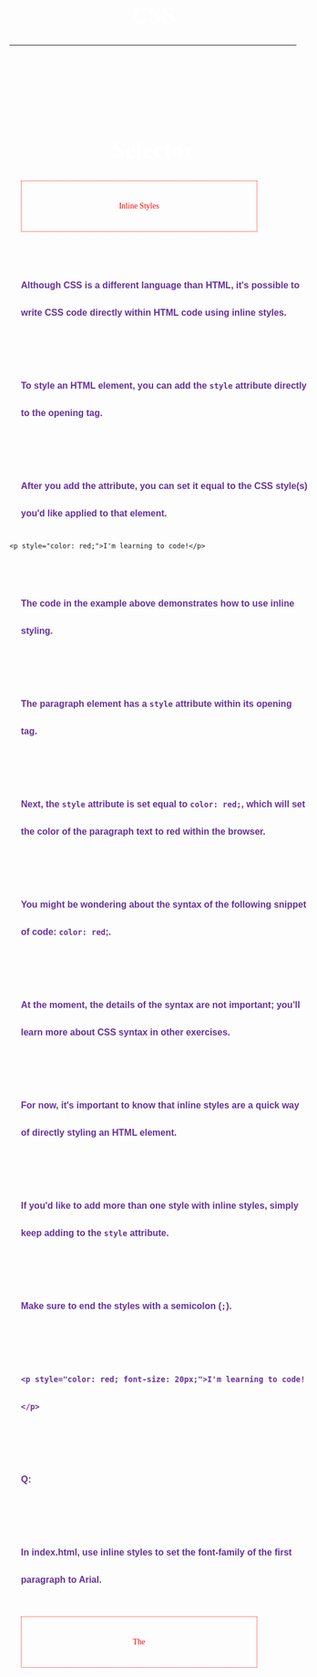 # CSS

---

# Selector

## Inline Styles
Although CSS is a different language than HTML, it's possible to write CSS code directly 
within HTML code using inline styles.

To style an HTML element, you can add the `style` attribute directly to the opening tag. 

After you add the attribute, you can set it equal to the CSS style(s) you'd like applied to that element.

```
<p style="color: red;">I'm learning to code!</p>
```

The code in the example above demonstrates how to use inline styling. 

The paragraph element has a `style` attribute within its opening tag.

Next, the `style` attribute is set equal to `color: red;`, 
which will set the color of the paragraph text to red within the browser.

You might be wondering about the syntax of the following snippet of code: `color: red`;. 

At the moment, the details of the syntax are not important; you'll learn more about CSS syntax in other exercises.

For now, it's important to know that inline styles are a quick way of directly styling an HTML element.

If you'd like to add more than one style with inline styles, simply keep adding to the `style` attribute. 

Make sure to end the styles with a semicolon (`;`).

`<p style="color: red; font-size: 20px;">I'm learning to code!</p>`

Q:

In index.html, use inline styles to set the font-family of the first paragraph to Arial.


## The <style> Tag
Inline styles are a fast way of styling HTML, but they also have limitations. 
  
If you wanted to style, for example, multiple `<h1>` elements, 
you would have to add inline styling to each element manually. 
  
In addition, you would also have to maintain the HTML code when additional `<h1>` elements are added.

Fortunately, HTML allows you to write CSS code in its own dedicated section with the `<style>` element. 

CSS can be written between opening and closing `<style>` tags. 

To use the `<style>` element, it must be placed inside of the `<head>` element.

```
<head>
  <style>
  </style>
</head>
```

After adding a `<style>` tag in the head section, you can begin writing CSS code.

```
<head>
  <style>
    p {
      color: red;
      font-size: 20px;
    }
  </style>
</head>
```

The CSS code in the example above changes the color of all paragraph text to red 
and also changes the size of the text to 20 pixels. 

Note how the syntax of the CSS code matches (for the most part) the syntax you used for inline styling. 

The main difference is that you can specify which elements to apply the styling to.

Again, the details of the CSS syntax in the example above aren't important at the moment.

You will learn more about the details of CSS syntax in later lessons.

Q:
First, add a <style> element in the head of index.html. 
  
Then, make sure to delete the inline styles that you added to the paragraph.

Add the inline styles that you removed from the `<p>` element to the `<style>` element in the head.


## The .css file

Developers avoid mixing code by storing HTML and CSS code in separate files (HTML files contain only HTML code, 
and CSS files contain only CSS code).

You can create a CSS file by using the `.css` file name extension, like so: *style.css*

With a CSS file, you can write all the CSS code needed to style a page 
without sacrificing the readability and maintainability of your HTML file.

Q:
Take a look at index.html. 

Cut the CSS code in between the opening and closing <style> tags and paste it directly in the new file called style.css.
  
Make sure to delete the remaining <style> element (now empty) from index.html.


## Linking the CSS File
Perfect! We successfully separated structure (HTML) from styling (CSS), but the web page still looks bland. Why?

When HTML and CSS code are in separate files, the files must be linked. Otherwise, 
the HTML file won't be able to locate the CSS code, and the styling will not be applied.

You can use the `<link>` element to link HTML and CSS files together. 

The `<link>` element must be placed within the head of the HTML file. 

It is a self-closing tag and requires the following three attributes:

1. href — like the anchor element, the value of this attribute must be the address, or path, to the CSS file.

2. type — this attribute describes the type of document that you are linking to (in this case, a CSS file). 
The value of this attribute should be set to `text/css`.

3. rel — this attribute describes the relationship between the HTML file and the CSS file. 
Because you are linking to a stylesheet, the value should be set to stylesheet.

When linking an HTML file and a CSS file together, the `<link>` element will look like the following:

```
<link href="https://www.codecademy.com/stylesheets/style.css" type="text/css" rel="stylesheet">
```

Note that in the example above the path to the stylesheet is a URL:

`https://www.codecademy.com/stylesheets/style.css`

Specifying the path to the stylesheet using a URL is one way of linking a stylesheet.

If the CSS file is stored in the same [directory](https://en.wikipedia.org/wiki/Directory_(computing)) as your HTML file,
then you can specify a [relative path](https://en.wikipedia.org/wiki/Path_(computing)#Absolute_and_relative_paths) instead of a URL, like so:

`<link href="./style.css" type="text/css" rel="stylesheet">`

Using a relative path is very common way of linking a stylesheet.

Q:

1. Let's link the stylesheet style.css to the HTML file index.html.
First, add a `<link>` element within the `<head>` section.

2. Next, add the `href` attribute to the `<link>` element and set it equal to `style.css`.
Take a look at the web page in the browser to the right. Do you notice any changes?

3. Next, add the `type` attribute and set it to the correct value.

4. Finally, add the `rel` attribute and set it to the correct value.

## Tag Name
CSS can select HTML elements by using an element's tag name. 
A tag name is the word (or character) between HTML angle brackets.

For example, in HTML, the tag for a paragraph element is `<p>`. The CSS syntax for selecting `<p>` elements is:

```
p {
}
```

In the example above, all paragraph elements will be selected using a CSS selector. 
The selector in the example above is `p`. Note that the CSS selector matches the HTML tag for that element, 
but without the angle brackets.

In addition, two curly braces follow immediately after the selector (an opening and closing brace, respectively). 
Any CSS properties will go inside of the curly braces to style the selected elements.

Q:

1. In style.css, add a selector for `<h1>` elements.
Note: The content of the web page will update because we've already linked index.html and style.css for you.

2. Inside the curly braces of the `h1` selector you just declared, write:
`color: maroon;`
This code will make the text color of all `<h1>` tags maroon.

## Class Name
CSS is not limited to selecting elements by tag name. HTML elements can have more than just a tag name; 
they can also have attributes. One common attribute is the `class` attribute. 
It's also possible to select an element by its `class` attribute.

For example, consider the following HTML:

`<p class="brand">Sole Shoe Company</p>`

The paragraph element in the example above has a `class` attribute within the `<p>` tag. 
The `class` attribute is set to `"brand"`. To select this element using CSS, 
we could use the following CSS selector:

```
.brand {
}
```

To select an HTML element by its class using CSS, a period (`.`) must be prepended to the class's name. 
In the example above case, the class is `brand`, so the CSS selector for it is `.brand`.

Q:

1. In *style.css*, add a CSS selector for the HTML element with a class of `title`.

2. Inside the curly braces of the `.title` selector you just declared, write:
`color: teal;`
This code will change the color of the title to teal, since the title `h1` element has a class of `title` in the HTML. 
You can see the HTML element by navigating to index.html on line 11.
We'll see in a later exercise why using `.title` overrides the `h1` selector.


## Multiple Classes
We can use CSS to select an HTML element's `class` attribute by name.

So far, we've selected elements using only one class name per element. 
If every HTML element had a single class, all the style information for each element would require a new class.

Luckily, it's possible to add more than one `class` name to an HTML element's class attribute.

For instance, perhaps there's a heading element that needs to be green and bold. You could write two CSS rules like so:

```
.green {
  color: green;
}
.bold {
  font-weight: bold;
}
```

Then, you could include both of these classes on one HTML element like this:

`<h1 class="green bold"> ... </h1>`

We can add multiple classes to an HTML element's `class` attribute by separating them with a space. 
This enables us to mix and match CSS classes to create many unique styles without writing a custom class for every style combination needed.

Q:

1. In *style.css*, add a class selector that will make the title of the page stand out more by making all of its letters uppercased. 
Write a class named `.uppercase`. Then, write this inside of its curly braces:

`text-transform: uppercase;`

2. Now you can add the class to the title element. Navigate to index.html. 
On line 11, there is a `<h1>` element that has a class of `title`. 
Add the `uppercase` class to this element.


## ID Name
If an HTML element needs to be styled uniquely (no matter what classes are applied to the element), 
we can add an ID to the element. To add an ID to an element, the element needs an `id` attribute:

`<h1 id="large-title"> ... </h1>`

Then, CSS can select HTML elements by their `id` attribute. To select an `id` element, 
CSS prepends the `id` name with a hashtag (`#`). For instance, 
if we wanted to select the HTML element in the example above, it would look like this:

```
#large-title {
}
```

The `id` name is `large-title`, therefore the CSS selector for it is `#large-title`.

Q:

1. In *style.css*, add a CSS selector for an element with an `id` of `article-title`. Inside of its curly braces, write:

```
font-family: cursive;
text-transform: capitalize;
```

These two CSS attributes will make the font cursive and will capitalize the first letter of each word, 
while lowercasing the rest.

2. Navigate to index.html. On line 11, add an `id` attribute to the `h1` element, 
and include `article-title` as its `id`. 
You'll see the title change to a cursive font that is not all uppercased.


## Classes and IDs
CSS can select HTML elements by their tag, class, and ID. 
CSS classes and IDs have different purposes, which can affect which one you use to style HTML elements.

CSS classes are meant to be reused over many elements. 
By writing CSS classes, you can style elements in a variety of ways by mixing classes on HTML elements.

For instance, imagine a page with two headlines. 
One headline needs to be bold and blue, and the other needs to be bold and green. 
Instead of writing separate CSS rules for each headline that repeat each other's code, 
it's better to write a .bold CSS rule, a `.green` CSS rule, and a `.blue` CSS rule. 
Then you can give one headline the `bold green` classes, and the other the `bold blue` classes.

While classes are meant to be used many times, an *ID is meant to style only one element*. 
As we'll learn in the next exercise, IDs override the styles of tags and classes. 
Since IDs override class and tag styles, they should be used sparingly and only on elements that need to always appear the same.

1. On line 13 of *index.html*, there’s an element that displays the time the article on the page was published.
Add a class attribute, with a class of `publish-time`.

2. Add a `publish-time` class selector in *style.css* and make its text color `gray` by writing this within the CSS rule’s body:
`color: gray;`


## Specificity
Specificity is the order by which the browser decides which CSS styles will be displayed. 
A best practice in CSS is to style elements while using the lowest degree of specificity, 
so that if an element needs a new style, it is easy to override.
IDs are the most specific selector in CSS, followed by classes, and finally, tags. 
For example, consider the following HTML and CSS:

`<h1 class="headline">Breaking News</h1>`

```
h1 {
  color: red;
}
.headline {
  color: firebrick;
}
```

In the example code above, the color of the heading would be set to `firebrick`, 
as *the class selector is more specific than the tag selector.*
If an ID attribute (and selector) were added to the code above, 
the styles within the ID selector's body would override all other styles for the heading. 
*The only way to override an ID is to add another ID with additional styling.*
Over time, as files grow with code, many elements may have IDs, 
which can make CSS difficult to edit, since a new, more specific style must be created to change the style of an element.
To make styles easy to edit, it's best to style with a tag selector, if possible. 
If not, add a class selector. If that is not specific enough, then consider using an ID selector.

Q:

1. In *index.html*, the element on line 11 has an `h1` tag, two classes, and an ID. 
Since the ID is more specific than both, its styles will be applied to the element. 
Let's re-write the ID of this element to be less specific by creating classes.
In *index.html*, delete the `id` attribute on the `h1` element on line 11.

2. Now delete the `#article-title` ID in the CSS.
Navigate to *style.css* delete the `#article-id` ID selector and its contents.

3. Navigate to *style.css*. Add a class selector named `.cursive`. Inside its body, write:
`font-family: cursive;`

4. Add another class selector named `.capitalize`. In its curly braces, write:
`text-transform: capitalize;`

5. Now, navigate back to *index.html*, and replace the `uppercase` class with 
the `cursive` and `capitalize` classes on the `h1` element on line 11.


## Chaining Selectors
When writing CSS rules, it's possible to require an HTML element to have two or more CSS selectors at the same time.
This is done by combining multiple selectors, which we will refer to as chaining. 
For instance, if there was a `.special` class for `h1` elements, the CSS would look like:

```
h1.special {
}
```

The code above would select only the `h1` elements that have a class of `special`. 
If a `p` element also had a class of `special`, the rule in the example would not style the paragraph.

Q：

Let's use chaining to select the destinations to add a style to them.
In *style.css*, write a CSS selector for `h2` elements with a class of `.destination`. 
Inside the selector's curly braces, write this:
`font-family: cursive;`
This will make the destinations cursive, like the title of the article.

## Nested Elements
In addition to chaining selectors to select elements, 
CSS also supports selecting elements that are nested within other HTML elements. 
For instance, consider the following HTML:

```
<ul class='main-list'>
  <li> ... </li>
  <li> ... </li>
  <li> ... </li>
</ul>
```

The nested `<li>` elements are selected with the following CSS:

```
.main-list li {
}
```

In the example above, `.main-list` selects the `.main-list` element (the unordered list element). 
The nested `<li>` are selected by adding `li` to the selector, separated by a space, 
resulting in `.main-list li` as the final selector *(note the space in the selector).*
Selecting elements in this way can make our selectors even more specific 
by making sure they appear in the context we expect.

Q:

1. In *index.html*, each destination has a description paragraph below it. 
Inside each description, there's a list of attractions. 
Let’s select the `Top Attractions` element and make it stand out more by making it teal.
Navigate to *style.css*. Add a selector that targets all of the `h5` elements 
nested inside elements with class `.description`.

2. Inside the curly braces of the selector, write:
`color: teal;`


## Chaining and Specificity

In the last exercise, instead of selecting all `h5` elements, you selected only the `h5` elements nested inside the `.description` elements. 
This CSS selector was more specific than writing only `h5`. 
Adding more than one tag, class, or ID to a CSS selector increases the specificity of the CSS selector.

For instance, consider the following CSS:

```
p {
  color: blue;
}
.main p {
  color: red;
}
```

Both of these CSS rules define what a `p` element should look like. 
Since `.main p` has a class and a `p` tag as its selector, only the `p` elements inside the `.main` element will appear `red`. 
This occurs despite there being another more general rule that states `p` elements should be `blue`.

Q:
In *style.css*, write a selector for `h5` elements. Inside of the curly braces write:
`color: rebeccapurple;`

Notice that the `h5` elements in the descriptions will not change color. They will continue to be `teal`.
This is due to there being a more specific selector for `h5` elements that you wrote in the last exercise. 
Because of the more specific CSS selector (`.description h5`), the more general selector of `h5` will not take hold.


## Important
There is one thing that is even more specific than IDs: `!important`. 
`!important` can be applied to specific attributes instead of full rules. 
It will override any style no matter how specific it is. 
As a result, it should almost never be used. 
Once `!important` is used, it is very hard to override.
The syntax of `!important` in CSS looks like this:

```
p {
  color: blue !important;
}
.main p {
  color: red;
}
```

Since `!important` is used on the `p` selector’s `color` attribute, all `p` elements will appear `blue`, 
even though there is a more specific `.main p` selector that sets the `color` attribute to `red`.
The `!important` flag is only useful when an element appears the same way 100% of the time. 
Since it's almost impossible to guarantee that this will be true throughout a project and over time, 
it's best to avoid `!important `altogether. 
If you ever see `!important` used (or are ever tempted to use it yourself) we strongly recommend reorganizing your CSS.
Making your CSS more flexible will typically fix the immediate problem and make your code more maintainable in the long run.

Q:

Add `!important` to the `h5` selector's `color` attribute that you defined in the last exercise. 
`!important` should go after `rebeccapurple`, and before the semicolon.
Notice that the `h5` elements will now be `rebeccapurple` instead of `teal`. 
That's because `!important` will override any other style no matter what.


## Multiple Selectors
In order to make CSS more concise, it's possible to add CSS styles to multiple CSS selectors all at once. 
This prevents writing repetitive code.

For instance, the following code has repetitive style attributes:

```
h1 {
  font-family: Georgia;
}
.menu {
  font-family: Georgia;
}
```

Instead of writing `font-family: Georgia` twice for two selectors, 
we can separate the selectors by a comma to apply the same style to both, like this:

```
h1, 
.menu {
  font-family: Georgia;
}
```

By separating the CSS selectors with a comma, both the `h1` and the `.menu` elements will receive the `font-family: Georgia` styling.

Q:

Write selectors for the `h5` and `p` elements so they both will be styled with the same CSS rule. 
Apply this style to both elements:
`font-family: Georgia;`
Notice that the font across the page will change to `Georgia` without writing the same CSS rule twice.


## Review CSS Selectors
Throughout this lesson, you learned how to select HTML elements with CSS and apply styles to them. 
Let's review what you learned:

* CSS can change the look of HTML elements. In order to do this, CSS must select HTML elements, then apply styles to them.
* CSS can select HTML elements by tag, class, or ID.
* Multiple CSS classes can be applied to one HTML element.
* Classes can be reusable, while IDs can only be used once.
* IDs are more specific than classes, and classes are more specific than tags. 
That means IDs will override any styles from a class, and classes will override any styles from a tag selector.
* Multiple selectors can be chained together to select an element. This raises the specificity, but can be necessary.
* Nested elements can be selected by separating selectors with a space.
* The `!important` flag will override any style, however it should almost never be used, 
as it is extremely difficult to override.
* Multiple unrelated selectors can receive the same styles by separating the selector names with commas.
Great work this lesson. With this knowledge, you'll be able to use CSS to change the look 
and feel of websites to make them look great.

Index.html:

```
<!DOCTYPE html>
<html>
<head>
  <title>Vacation World</title>
  <link href="css_test.css" type="text/css" rel="stylesheet">
</head>
<body>
  <img src="https://s3.amazonaws.com/codecademy-content/courses/freelance-1/unit-2/explorer.jpeg" />
  <h1 class="title cursive capitalize">Top Vacation Spots</h1>
  <h5>By: Stacy Gray</h5>
  <h6 class="publish-time">Published: 2 Days Ago</h6>
  <p>The world is full of fascinating places. Planning the perfect vacation involves packing up, leaving home, and experiencing something new.</p>
  <h2 class="destination">1. Florence, Italy</h2>
  <div class="description">A city-size shrine to the Renaissance, Florence offers frescoes, sculptures, churches, palaces, and other monuments from the richest cultural flowering the world has known. Names from its dazzling historical pastDante, Michelangelo, Galileo, Machiavelliare some of the most resonant of the medieval age. <a href="http://travel.nationalgeographic.com/travel/city-guides/florence-italy/" target="_blank">Learn More</a>.
    <h5>Top Attractions</h5>
    <ul>
      <li>Museums</li>
      <li>Bike Tours</li>
      <li>Historical Monuments</li>
    </ul>
  </div>
  <h2 class="destination">2. Beijing, China</h2>
  <div class="description">A city in the midst of reinventing itself and continuing to build on the success of the 2008 Summer Olympics, Beijing is a place of frenzied construction. New housing, new roads, and new sports venues seem to spring up overnight. At the same time, the capital of the Peoples Republic of China remains an epicenter of tradition, with the treasures of nearly 2,000 years as the imperial capital still on viewin the famed Forbidden City and in the luxuriant pavilions and gardens of the Summer Palace.
    <a href="http://travel.nationalgeographic.com/travel/city-guides/beijing-china/" target="_blank">Learn More</a>.
    <h5>Top Attractions</h5>
    <ul>
      <li>Biking</li>
      <li>Historical Sites</li>
      <li>Restaurants and Dining</li>
    </ul>
  </div>
  <h2 class="destination">3. Seoul, South Korea</h2>
  <div class="description">The Korean capital is a city of contrasts. Fourteenth-century city gates squat in the shadow of 21st-century skyscrapers, while the broad Han River is back-dropped by granite mountains rising in the city centercomplete with alpine highways speeding around their contours and temples nestling among their crags. Fashionable, gadget-laden youths battle for sidewalk space with fortune-tellers and peddlers, while tiny neighborhoods of traditional cottages contrast with endless ranks of identical apartments.
    <a href="http://travel.nationalgeographic.com/travel/city-guides/seoul-south-korea/" target="_blank">Learn More</a>.
    <h5>Top Attractions</h5>
    <ul>
      <li>Parasailing</li>
      <li>Segway Tours</li>
      <li>Spas and Resorts</li>
    </ul>
  </div>
  <h2> More Desinations </h2>
  <ul>
    <li><h4 class="destination">Jackson Hole, Wyoming</h4></li>
    <li><h4 class="destination">Cape Town, South Africa</h4></li>
    <li><h4 class="destination">La Paz, Bolivia</h4></li>
  </ul>
  <p>&mdash;Best of luck with your travels, and be sure to send pictures and stories. We"d love to hear them!</p>
</body>
</html>
```

Style.css:

```
p {
    color: blue;
    font-family : Arial;
}
h1 {
    color: maroon;
}
.title {
    color: tomato;
}
.uppercase{
    text-transform: uppercase;
}

.publish-time {
    color: gray;
}
.cursive {
    font-family: cursive;
}
.capitalize {
    text-transform: capitalize;
}
h2.destination {
    font-family: cursive;
}
.description h5{
    color: teal;
}
p,
h5 {
    color: rebeccapurple !important;
    font-family: Georgia;
}
```

---

# Visual Rules

## Introduction To Visual Rules
In this lesson, you'll learn the basic structure and syntax of CSS so that you can start styling web page elements.
Explore the code to the below. Think about how it relates to the web page on the right side of the browser.
Index.html:

```
<!DOCTYPE html>
<html>
<head>
  <title>The Rise of Soccer in The US</title>
  <link href="style.css" type="text/css" rel="stylesheet">
</head>
<body>
  <div class="content">
    <img src="https://s3.amazonaws.com/codecademy-content/courses/web-101/unit-4/htmlcss1-img_writer-avatar.jpg" class="writer-img">
    <h3 class="byline">Article By: Jane Dover</h3>
    <h1>How the Rise of Soccer in the US Is Changing the Face of Youth Sports</h1>
    <h2>The focus on soccer in youth sports programs is exploding nation-wide</h2>
    <p>When the first World Cup arrived in the US in the 90's everyone officially declared that soccer was it. Well it's taken it's time but we can definitely see the influence of soccer, especially women's soccer, across the US. This year, 3 million kids
      played in youth soccer leagues with 2/3 of those leagues for girls. In fact, in the 12-17 age range the MLS has surpassed the MLB and NFL in popularity.</p>
    <p>Part of this meteoric rise can be attributed to the impressively soaring ad dollars being pumped into the Women's World Cup games in 2014. The women's games generated $40 million for Fox, that's definitely not chump change. And those advertisers,
      like ATT, Coca Cola, Verizon, Nike, Visa, and other heavy hitters, are working to make sure they see those numbers grow year after year by investing in youth soccer facilities and promoting programs across the country. </p>
    <p>Now that big business is involved you can be assured you'll see a continued rise in popularity in soccer across the country for years to come. </p>
  </div>
  <div class="image">
    <p class="caption">The local semi- pro soccer team in Seattle, WA plays an international friendly</p>
  </div>
</body>
</html>
```

Style.css:

```
body {
  /* Old browsers */
  background: #141E30;
  /* Chrome 10-25, Safari 5.1-6 */
  background: -webkit-linear-gradient(-45deg, #35577D, #141E30);
  /* W3C, IE 10+/ Edge, Firefox 16+, Chrome 26+, Opera 12+, Safari 7+ */
  background: linear-gradient(-45deg, #35577D, #141E30);
  margin: 0;
  padding: 0;
}

h1 {
  color: #FFF;
  font-size: 2em;
  padding-top: 100px;
  width: 100%;
}

h2 {
  border-bottom: 1px solid rgba(255, 255, 255, 0.5);
  color: rgba(255, 255, 255, 0.5);
  font-weight: 100;
  font-size: 22px;
  line-height: 24px;
  padding-bottom: 30px;
  text-align: left;
  width: 70%;
}

p {
  color: AliceBlue;
  line-height: 1.3em;
  text-align: left;
  width: 100%;
}

.byline {
  font-family: Helvetica;
  color: rgba(255, 255, 255, 0.5);
  float: left;
  font-size: 14px;
  padding-left: 10px;
  text-transform: uppercase;
}

.caption {
  display: block;
  font-family: 'Playfair Display', serif;
  font-size: 14px;
  font-style: italic;
  line-height: 14px;
  margin-left: 20px;
  padding: 10px;
  position: relative;
  top: 80%;
  width: 60%;
}

.content {
  padding: 40px;
}

.image {
  background-image: url("https://s3.amazonaws.com/codecademy-content/courses/web-101/unit-4/htmlcss1-img_soccer.jpeg");
  background-size: cover;
  background-position: center;
  height: 300px;
}

.writer-img {
  -webkit-box-shadow: 5px 0px 5px 0px rgba(0, 0, 50, 0.97);
  -moz-box-shadow: 5px 0px 5px 0px rgba(0, 0, 50, 0.97);
  box-shadow: 5px 0px 5px 0px rgba(0, 0, 50, 0.97);
  float: left;
  width: 50px;
}
```

## CSS Structure

To style an HTML element using CSS, you need to write a CSS declaration inside the body of a CSS selector.

```
h1 {
  color: blue;
}
```

The example above selects the `<h1>` element. Inside of the selector's body, we typed `color: blue`. 
This line is referred to as a CSS declaration. CSS declarations consist of a property and a value.
Property — the property you'd like to style of that element (i.e., size, color, etc.).
Value — the value of the property (i.e., 18px for size, blue for color, etc.).
In the example above, the property is `color` and the value is `blue`. 
Note that a semicolon (`;`) is always used at the end of a declaration.
Finally, the entire snippet of code in the example above is known as a CSS rule. 
A CSS rule consists of the selector (here, `h1`) and all declarations inside of the selector.

Instructions
Look at *style.css* and explore the different CSS rule sets.


## Font Family
If you've ever used a formatted word processor, chances are that you probably also used a feature 
that allowed you change the font you were typing in. 
Font refers to the technical term [typeface](https://en.wikipedia.org/wiki/Typeface), or font family.

To change the typeface of text on your web page, you can use the `font-family` property.

```
h1 {
  font-family: Garamond;
}
```

In the example above, the font family for all main heading elements has been set to `Garamond`.
When setting typefaces on a web page, keep the following points in mind:

1. The font specified in a stylesheet must be installed on a user's computer 
in order for that font to display when a user visits the web page.

2. The default typeface for all HTML elements is `Times New Roman`. 
You may be familiar with this typeface if you have ever used a formatted word processor. 
If no `font-family` attribute is defined, the page will appear in `Times New Roman`.

3. It's a good practice to limit the number of typefaces used on a web page to 2 or 3. 
This helps the page load faster in some cases and is usually a good design decision.

4. When the name of a typeface consists of more than one word, 
it's a best practice to enclose the typeface's name in quotes, like so:

```
h1 {
  font-family: "Courier New";
}
```

You can find a reference of web safe fonts [here](https://www.cssfontstack.com/).

Q：
1. Inside *style.css*, add the font family of the main heading (`h1`) and subheading (`h2`) to `Georgia`.

2. Next, change the font family of the paragraph to `Helvetica`.

## Font Size
Changing the typeface isn't the only way to customize text. Often times, 
different sections of a web page are highlighted by modifying the font size.
To change the size of text on your web page, you can use the `font-size` property.

```
p {
  font-size: 18px;
}
```

In the example above, the `font-size` of all paragraphs was set to `18px`. 
`p`x means pixels and is a way to measure font size.

Q:
In *style.css*, set the `font-size` of paragraph elements to 18 pixels.

## Font Weight
In CSS, the `font-weight` property controls how bold or thin text appears.

```
p {
  font-weight: bold;
}
```

In the example above, all paragraphs on the web page would appear bolded.
The `font-weigh`t property has a another value: `normal`. Why does it exist?
If we wanted all text on a web page to appear bolded, we could select all text elements 
and change their font weight to `bold`. If a certain section of text was required to appear normal, 
however, we could set the font weight of that particular element to `normal`, 
essentially shutting off bold for that element.
Q:
In *style.css*, set the font weight of paragraph elements to `bold`.


## Text Align
No matter how much styling is applied to text (typeface, size, weight, etc.), 
text always appears on the left side of the browser.
To align text we can use the `text-align` property. 
The `text-align` property will align text to the element that holds it, otherwise known as its parent.

```
h1 {
  text-align: right;
}
```

The `text-align` property can be set to one of the following three values:

`left` — aligns text to the left hand side of its parent element, which in this case is the browser.

`center `— centers text inside of its parent element.

`right` — aligns text to the right hand side of its parent element.
Q:
In *style.css*, set the `text-align` property of the main heading so that it appears in the center.


## Color
Before discussing the specifics of color, it's important to make two distinctions about color. 
Color can affect the following design aspects:
* Foreground color
* Background color

Foreground color is the color that an element appears in. 
For example, when a heading is styled to appear green, the foreground color of the heading has been styled.
Conversely, when a heading is styled so that its background appears yellow, 
the background color of the heading has been styled.

In CSS, these two design aspects can be styled with the following two properties:

* `color`: this property styles an element's foreground color
* `background-color`: this property styles an element's background color

```
h1 {
  color: red;
  background-color: blue;
}
```

In the example above, the text of the heading will appear in red, and the background of the heading will appear blue.

Q:
1. In *style.css*, set the background color in the `.caption` selector to `white`.
2. Then, in the same class selector, set the color of the text to `black`. 
Observe the result in the caption on the picture at the bottom of the page.


## Opacity
Opacity is the measure of how transparent an element is. 
It's measured from 0 to 1, with 1 representing 100%, or fully visible and opaque, and 0 representing 0%, or fully invisible.
Opacity can be used to make elements fade into others for a nice overlay effect. 
To adjust the opacity of an element, the syntax looks like this:

```
.overlay {
  opacity: 0.5;
}
```

In the example above, the `.overlay` element would be 50% visible, letting whatever is positioned behind it show through.

Q:
Make the `.caption` class transparent by adding an `opacity` attribute with a value of `0.75`.

## Background Image
CSS has the ability to change the background of an element. 
One option is to make the background of an element an image. 
This is done through the CSS property `background-image`. Its syntax looks like this:

```
.main-banner {
  background-image: url("https://www.example.com/image.jpg");
}
```

1. The `background-image` property will set the element's background to display an image.
2. The value provided to `background-image` is a `url`. The url should be a `url` to an image. 
The `url` can be a file within your project, or it can be a link to an external site. 
To link to an image inside an existing project, you must provide a relative file path.

If there was an image folder in the project, with an image named `mountains.jpg`, the relative file path would look like:

```
.main-banner {
  background-image: url("images/mountains.jpg");
}
```

Q:
In *style.css*, change the background image of the `.image` class. Use the following URL:

```
https://s3.amazonaws.com/codecademy-content/courses/freelance-1/unit-2/soccer.jpeg
```

## Review Visual Rules
You used CSS to alter text and images throughout a website. Throughout this lesson, you learned concepts including:
* CSS declarations are structured into property and value pairs.
* The `font-family` property defines the typeface of an element.
* `font-size` controls the size of text displayed.
* `font-weight` defines how thin or thick text is displayed.
* The `text-align` property places text in the left, right, or center of its parent container.
* Text can have two different `color` attributes: `color` and `background-color`. `color `defines the color of the text, while `background-color` defines the color behind the text.
* CSS can make an element transparent with the `opacity` property.
* CSS can also set the background of an element to an image with the `background-image` property.
Now the index.html:
```
<!DOCTYPE html>
<html>

<head>
  <title>The Rise of Soccer in The US</title>

  <link href="style.css" type="text/css" rel="stylesheet">
</head>

<body>

  <div class="content">
    <img src="https://s3.amazonaws.com/codecademy-content/courses/web-101/unit-4/htmlcss1-img_writer-avatar.jpg" class="writer-img">
    <h3 class="byline">Article By: Jane Dover</h3>
    <h1>How the Rise of Soccer in the US Is Changing the Face of Youth Sports</h1>
    <h2>The focus on soccer in youth sports programs is exploding nation-wide</h2>
    <p>When the first World Cup arrived in the US in the 90's everyone officially declared that soccer was it. Well it's taken it's time but we can definitely see the influence of soccer, especially women's soccer, across the US. This year, 3 million kids
      played in youth soccer leagues with 2/3 of those leagues for girls. In fact, in the 12-17 age range the MLS has surpassed the MLB and NFL in popularity.</p>
    <p>Part of this meteoric rise can be attributed to the impressively soaring ad dollars being pumped into the Women's World Cup games in 2014. The women's games generated $40 million for Fox, that's definitely not chump change. And those advertisers,
      like ATT, Coca Cola, Verizon, Nike, Visa, and other heavy hitters, are working to make sure they see those numbers grow year after year by investing in youth soccer facilities and promoting programs across the country. </p>
    <p>Now that big business is involved you can be assured you'll see a continued rise in popularity in soccer across the country for years to come. </p>
  </div>

  <div class="image">
    <p class="caption">The local semi- pro soccer team in Seattle, WA plays an international friendly</p>
  </div>

</body>

</html>
```

Now the style.css:
```
body {
    /* Old browsers */
    background: #141E30;
    /* Chrome 10-25, Safari 5.1-6 */
    background: -webkit-linear-gradient(-45deg, #35577D, #141E30);
    /* W3C, IE 10+/ Edge, Firefox 16+, Chrome 26+, Opera 12+, Safari 7+ */
    background: linear-gradient(-45deg, #35577D, #141E30);
    margin: 0;
    padding: 0;
  }
  
  h1 {
    color: #FFF;
    font-size: 2em;
    padding-top: 100px;
    width: 100%;
    font-family: Georgia;
    text-align: center;
  }
  
  h2 {
    border-bottom: 1px solid rgba(255, 255, 255, 0.5);
    color: rgba(255, 255, 255, 0.5);
    font-weight: 100;
    font-size: 22px;
    line-height: 24px;
    padding-bottom: 30px;
    text-align: left;
    width: 70%;
    font-family: Georgia;
  }
  
  p {
    color: AliceBlue;
    line-height: 1.3em;
    text-align: left;
    width: 100%;
    font-family: Helvetica;
    font-size: 18px;
    font-weight: bold;
  }
  
  .byline {
    font-family: Helvetica;
    color: rgba(255, 255, 255, 0.5);
    float: left;
    font-size: 14px;
    padding-left: 10px;
    text-transform: uppercase;
  }
  
  .caption {
    display: block;
    font-family: 'Playfair Display', serif;
    font-size: 14px;
    font-style: italic;
    line-height: 14px;
    margin-left: 20px;
    padding: 10px;
    position: relative;
    top: 80%;
    width: 60%;
    background-color: white;
    color: black;
    opacity: 0.75;
  }
  
  .content {
    padding: 40px;
  }
  
  .image {
    background-image: url("https://s3.amazonaws.com/codecademy-content/courses/freelance-1/unit-2/soccer.jpeg");
    background-size: cover;
    background-position: center;
    height: 300px;
  }
  
  .writer-img {
    -webkit-box-shadow: 5px 0px 5px 0px rgba(0, 0, 50, 0.97);
    -moz-box-shadow: 5px 0px 5px 0px rgba(0, 0, 50, 0.97);
    box-shadow: 5px 0px 5px 0px rgba(0, 0, 50, 0.97);
    float: left;
    width: 50px;
  }
```
---

# THE BOX MODEL
## Introduction to the Box Model
Browsers load HTML elements with default position values. 
This often leads to an unexpected and unwanted user experience, 
while limiting the views you can create. 
In this lesson you will learn about the box model, an important concept to understand 
how elements are positioned and displayed on a website.
If you have used HTML and CSS, you have unknowingly seen aspects of the box model. 
For example, if you have set the background color of an element, 
you may have noticed that the color was applied not only to the area directly behind the element, 
but also to the area to the right of the element. 
Also, if you have aligned text, you know it is aligned relative to something. What is that something?
All elements on a web page are interpreted by the browser as "living" inside of a box. 
This is what is meant by the box model.
For example, when you change the background color of an element, you change the background color of its entire box.
In this lesson, you'll learn about the following aspects of the box model:

The dimensions of an element's box.
The borders of an element's box.
The paddings of an element's box.
The margins of an element's box.

Eg. 

Index.html:
```
<!DOCTYPE html>
<html>
<head>
  <title>The Terminal - Your Source for Fact-Based News</title>
  <link href="https://fonts.googleapis.com/css?family=Amatic+SC|Raleway:100,200,600,700" rel="stylesheet">
  <link rel="stylesheet" type="text/css" href="style.css">
</head>
<body>

  <nav class="navigation">
    <ul>
      <li>LOCAL</li>
      <li>NATIONAL</li>
      <li class="logo">THE TERMINAL</li>
      <li>GLOBAL</li>
      <li>OPED</li>
      <li class="donate">DONATE</li>
    </ul>
  </nav>

  <div id="banner">
    <div class="content">
      <h1>Conservation Efforts at Lake Tahoe Being Praised by Nation's Leaders</h1>
    </div>
  </div>

  <div id="main" class="content">
    <h3>THE STATE'S LATEST CONSERVATION EFFORTS ARE BEING HERALDED BY NATION'S TOP LEADERS AS GROUNDBREAKING AND FORWARD THINKING.</h3>
    <span class="byline">WRITTEN BY: JAMES JAYCE</span>
    <p>Until recently, construction on the banks of the Lake had been largely under the control of real estate developers. Construction activities have resulted in a clouding of the lake's blue waters. Currently, the Tahoe Regional Planning Agency is regulating construction along the shoreline and has won two Federal Supreme Court battles over recent decisions. These regulations are unpopular with many residents, especially those in the Tahoe Lakefront Homeowners Association.</p>

    <p>The League to Save Lake Tahoe (Keep Tahoe Blue) has been an environmental watchdog in the Lake Tahoe Basin for 50 years. Founded when a proposal to build a four-lane highway around the lake (with a bridge over the entrance to Emerald Bay) was proposed in 1957, the League has thwarted poorly designed development projects and environmentally unsound planning. The League embraces responsible and diversified use of the Lake's resources while protecting and restoring its natural attributes.</p>

    <div class="pull-quote">
      <h2>"THE LEAGUE EMBRACES RESPONSIBLE AND DIVERSIFIED USE OF THE LAKE'S RESOURCES WHILE PROTECTING AND RESTORING ITS NATURAL ATTRIBUTES"</h2>
    </div>

    <p>Since 1980, the Lake Tahoe Interagency Monitoring Program (LTIMP) has been measuring stream discharge and concentrations of nutrients and sediment in up to 10 tributary streams in the Lake Tahoe Basin, California-Nevada. The objectives of the LTIMP are to acquire and disseminate the water quality information necessary to support science-based environmental planning and decision making in the basin. The LTIMP is a cooperative program with support from 12 federal and state agencies with interests in the Tahoe Basin. This data set, together with more recently acquired data on urban runoff water quality, is being used by the Lahontan Regional Water Quality Control Board to develop a program (mandated by the Clean Water Act) to limit the flux of nutrients and fine sediment to the Lake.</p>

    <p>UC Davis remains a primary steward of the lake. The UC Davis Tahoe Environmental Research Center is dedicated to research, education and public outreach, and to providing objective scientific information for restoration and sustainable use of the Lake Tahoe Basin. Each year, it produces a well-publicized "State of the Lake" assessment report.</p>
  </div>

  <div class="share">
    <a href="#">SHARE</a>
    <a href="#">FAVORITE</a>
    <a href="#">READ</a>
  </div>

</body>
</html>
```

Style.css:

```
body {
  background-color: white;
  font-family: 'Raleway', sans-serif;
}

.navigation ul {
  margin: 0;
  padding: 0;
  text-align: center;
}

.navigation li {
  font-weight: 100;
  letter-spacing: 2px;
  padding: 20px;
}

.navigation  li.logo {
  color: black;
  font-size: 18px;
  font-weight: 700;
  letter-spacing: 4px;
}

#banner {
  background-image: url("https://s3.amazonaws.com/codecademy-content/courses/web-101/unit-6/htmlcss1-img_tahoe.jpeg");
  background-size: cover;
  background-position: bottom center;
  height: 700px;
  width: 100%;
}

#banner .content h1 {
  border: 3px solid white;
  position: relative;
  top: 50px;
  width: 400px;
  margin: 0 auto;
}

#main {
  margin: 0 auto;
  padding: 40px;
  text-align: center;
  width: 400px;
  height: 1000px;
  overflow: scroll;
}

h1 {
  color: white;
  font-size: 42px;
  font-weight: 600;
  text-align: center;
}

h2 {
  border: 1px dotted red;
  color: red;
  font-size: 14px;
  line-height: 48px;
  padding: 20px 30px;
  margin: 30px 20px;
  text-align: center;
}

h3 {
  color: red;
  font-size: 26px;
  font-weight: 700;
  padding: 20px 10px;
}

p {
  color: grey;
  font-size: 16px;
  line-height: 48px;
  margin-top: 60px;
  padding: 10px 20px;
}

.pull-quote {
  margin: 0 auto;
  width: 400px;
}

.byline {
  border-bottom: 1px solid LightGrey;
  border-top: 1px solid LightGrey;
  color: DarkGrey;
  font-size: 14px;
  font-weight: 200;
}

.share {
  border: 1px solid LightGrey;
  padding: 40px 0px;
  position: relative;
  text-align: center;
  width: 100%;
}

.share a {
  background: red;
  border: 1px solid red;
  border-radius: 3px;
  color: white;
  display: inline-block;
  margin: 10px;
  padding: 14px;
  text-decoration: none;
}

.share a:hover {
  background: white;
  border: 1px solid red;
  color: red;
}
```

Let's begin!
Take some time to edit the code to the right. 

See if you can figure out how these following properties impact an element's display:

`height`

`width`

`padding`

`border`

`margin`

`overflow`


## The Box Model
The box model comprises the set of properties which define parts of an element that take up space on a web page. 
The model includes the content area's size (width and height) and the element's padding, border, and margin. 
The properties include:

1. Width and height — specifies the width and height of the content area.

2. Padding — specifies the amount of space between the content area and the border.

3. Border — specifies the thickness and style of the border surrounding the content area and padding.

4. Margin — specifies the amount of space between the border and the outside edge of the element.

The image to the right is a visual representation of the box model.

Open [this](https://github.com/wnz27/webLearn/blob/master/Web_Image/The%20Box%20Model.png) image in a new tab 
so you can reference the box model as you move through the lesson.


## Height and Width
An element's content has two dimensions: a height and a width. By default, 
the dimensions of an HTML box are set to hold the raw contents of the box.

The CSS `height` and `width` properties can be used to modify these default dimensions.

```
p {
  height: 80px;
  width: 240px;
}
```

In this example, the `height` and `width` of paragraph elements are set to 80 pixels and 240 pixels, 
respectively — the `px` in the code above stands for pixels.

Pixels allow you to set the exact size of an element's box (width and height). 
When the width and height of an element are set in pixels, 
it will be the same size on all devices — an element that fills a laptop screen will overflow a mobile screen.

Q:

1. Add a height of 700 pixels to `#banner`.

2. Set `.pull-quote` width to 350 pixels.

3. Set the `#banner .content h1` width to 400 pixels.

## Borders
A border is a line that surrounds an element, like a frame around a painting. 
Borders can be set with a specific `width`, `style`, and `color`.

1. `width` — The thickness of the border. A border's thickness can be set in pixels or with one of the following keywords:

`thin`, `medium`, or `thick`.
2. `style` — The design of the border. Web browsers can render any of [10 different styles](https://developer.mozilla.org/en-US/docs/Web/CSS/border-style#Values). 

Some of these styles include: `none`, `dotted`, and `solid`.

3. `color` — The color of the border. Web browsers can render colors using a few different formats, 

including [140 built-in color keywords](https://developer.mozilla.org/en-US/docs/Web/CSS/color_value).

```
p {
  border: 3px solid coral;
}
```

In the example above, the border has a width of 3 pixels, a style of `solid` and a color of `coral`. 
All three properties are set in one line of code.

The default border is `medium none color`, where `color` is the current color of the element. 
If `width`, `style`, or `color` are not set in the CSS file, the web browser assigns the default value for that property.

```
p.content-header {
  height: 80px;
  width: 240px;
  border: solid coral;
}
```

In this example, the border style is set to `solid` and the color is set to `coral`. 
The width is not set, so it defaults to `medium`.

Q:
1. Add a dotted 1 pixel red border to all `h2` headings.

2. Add a border to the `#banner .content h1` rule so it looks like [this](https://s3.amazonaws.com/codecademy-content/courses/freelance-1/unit-4/img-header_border.png).
The border width is 3 pixels.

## Border Radius

Ever since we revealed the borders of boxes, you may have noticed that the borders highlight 
the true shape of an element's box: square. Thanks to CSS, a border doesn't have to be square.

You can modify the corners of an element's border box with the `border-radius` property.

```
div.container {
  border: 3px solid rgb(22, 77, 100);
  border-radius: 5px;
}
```

The code in the example above will set all four corners of the border to a radius of 5 pixels
(i.e. the same curvature that a circle with radius 5 pixels would have).

You can create a border that is a perfect circle by setting the radius equal to the height of the box, or to `100%`.

```
div.container {
  height: 60px;
  width: 60px;
  border: 3px solid rgb(22, 77, 100);
  border-radius: 100%;
}
```

The code in the example above creates a div that is a perfect circle.

Q:
In *style.css*, set the border radius of `#banner .content h1` to 15 pixels.

## Padding I
The space between the contents of a box and the borders of a box is known as padding. 
Padding is like the space between a picture and the frame surrounding it. 
In CSS, you can modify this space with the `padding` property.

```
p.content-header {
  border: 3px solid coral;
  padding: 10px;
}
```

The code in this example puts 10 pixels of space between the content of the paragraph (the text) and the borders, 
*on all four sides.*

The `padding` property is often used to expand the background color and make content look less cramped.

If you want to be more specific about the amount of padding on each side of a box's content, 
you can use the following properties:

1. `padding-top`
2. `padding-right`
3. `padding-bottom`
4. `padding-left`

Each property affects the padding on only one side of the box's content, giving you more flexibility in customization.

```
p.content-header {
  border: 3px solid fuschia;
  padding-bottom: 10px;
}
```

In the example above, only the bottom side of the paragraph's content will have a `paddin`g of 10 pixels.

Q:
1. In one line, set the `.navigation li` elements to have 20 pixels of padding. Click Run and observe their change.

2. Look at the red boxes at the bottom of the web page. Set the `.share a` elements to have 14 pixels of padding. 
Observe how the red boxes at the bottom of the page changed.

3. Set the top and bottom padding of `h2` elements to 20 pixels and set the left and right 
padding of `h2` elements to 30 pixels.


## Padding II

Another implementation of the `padding` property lets you specify exactly how much padding there 
should be on each side of the content in a single declaration.

```
p.content-header {
  border: 3px solid grey;
  padding: 6px 11px 4px 9px;
}
```

In the example above, the four values `6px 11px 4px 9px` correspond to the amount of padding in a clockwise rotation. 
In order, it specifies the amount of padding on the top (6 pixels), right (11 pixels), 
bottom (4 pixels), and left (9 pixels) sides of the content.

When using this implementation of the `padding` property, 
we must specify a padding value for all four sides of the element.

However, if the top and bottom values for padding will equal each other, and the left and right values for padding will also equal each other, you can use the following shortcut:

```
p.content-header {
  padding: 5px 10px;
}
```

The first value, `5px`, sets the padding value for the top and bottom sides of the content. 
The second value, `10px`, sets the padding value for the left and right sides of the content.

Q:

1. Change the `h2` paddings so they are set in one line of CSS, using two values.

2. Using two values for the `padding` property, set the paragraph padding to 10 pixels on the top 
and bottom and 20 pixels on the left and right.


## Margins I
So far you've learned about the following components of the box model: content, borders, and padding. 
The fourth and final component of the box model is margin.
Margin refers to the space directly outside of the box. 
The `margin` property is used to specify the size of this space.

```
p {
  border: 1px solid aquamarine;
  margin: 20px;
}
```

The code in the example above will place 20 pixels of space on the outside of the paragraph's box on all four sides. 
This means that other HTML elements on the page cannot come within 20 pixels of the paragraph's border.

If you want to be even more specific about the amount of margin on each side of a box, 
you can use the following properties:

1. `margin-top`
2. `margin-right`
3. `margin-bottom`
4. `margin-left`

Each property affects the margin on only one side of the box, providing more flexibility in customization.

```
p {
  border: 3px solid DarkSlateGrey;
  margin-right: 15px;
}
```

In the example above, only the right side of the paragraph's box will have a margin of 15 pixels. 
It's common to see margin values used for a specific side of an element.

Q:
1. Set the top margin of `p` elements to 60 pixels.

2. Look at the three red boxes at the bottom of the web page. 
These elements are anchor elements of class `.share`. 
Set these `.share a` elements to have a margin of 10 pixels.
